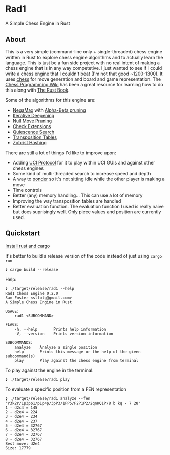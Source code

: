 # Rad1
A Simple Chess Engine in Rust

## About
This is a very simple (command-line only + single-threaded)
chess engine written in Rust to explore chess engine algorithms
and to actually learn the language.
This is just be a fun side project with no real intent of making
a chess engine that is in any way competetive. I just wanted to see
if I could write a chess engine that I couldn't beat (I'm not that good ~1200-1300).
It uses [chess](https://github.com/jordanbray/chess) for move generation
and board and game representation.
The [Chess Programming Wiki](https://www.chessprogramming.org/Main_Page)
has been a great resource for learning how to do this along with
[The Rust Book](https://doc.rust-lang.org/stable/book/).

Some of the algorithms for this engine are:
* [NegaMax](https://www.chessprogramming.org/Negamax)
  with [Alpha-Beta pruning](https://www.chessprogramming.org/Alpha-Beta)
* [Iterative Deepening](https://www.chessprogramming.org/Iterative_Deepening)
* [Null Move Pruning](https://www.chessprogramming.org/Null_Move_Pruning)
* [Check Extensions](https://www.chessprogramming.org/Check_Extensions)
* [Quiescence Search](https://www.chessprogramming.org/Quiescence_Search)
* [Transposition Tables](https://www.chessprogramming.org/Transposition_Table)
* [Zobrist Hashing](https://www.chessprogramming.org/Zobrist_Hashing)

There are still a lot of things I'd like to improve upon:
* Adding [UCI Protocol](https://www.chessprogramming.org/UCI) for it to play within
  UCI GUIs and against other chess engines
* Some kind of multi-threaded search to increase speed and depth
* A way to [ponder](https://www.chessprogramming.org/Pondering) so it's
  not sitting idle while the other player is making a move
* Time controls
* Better (any) memory handling... This can use a lot of memory
* Improving the way transposition tables are handled
* Better evaluation function.
  The evaluation function I used is really naive but does suprisingly well.
  Only piece values and position are currently used.

## Quickstart
[Install rust and cargo](https://www.rust-lang.org/tools/install)

It's better to build a release version of the code instead of just using `cargo run`

    ❯ cargo build --release

Help:

    ❯ ./target/release/rad1 --help
    Rad1 Chess Engine 0.2.0
    Sam Foster <slfotg@gmail.com>
    A Simple Chess Engine in Rust

    USAGE:
        rad1 <SUBCOMMAND>

    FLAGS:
        -h, --help       Prints help information
        -V, --version    Prints version information

    SUBCOMMANDS:
        analyze    Analyze a single position
        help       Prints this message or the help of the given subcommand(s)
        play       Play against the chess engine from terminal

To play against the engine in the terminal:

    ❯ ./target/release/rad1 play

To evaluate a specific position from a FEN representation

    ❯ ./target/release/rad1 analyze --fen "r3k2r/1p3pp1/p1p4p/3pP3/1PP5/P2P1P2/2qnKQ1P/8 b kq - 7 28"
    1 - d2c4 = 145
    2 - d2e4 = 224
    3 - d2e4 = 234
    4 - d2e4 = 237
    5 - d2e4 = 32767
    6 - d2e4 = 32767
    7 - d2e4 = 32767
    8 - d2e4 = 32767
    Best move: d2e4
    Size: 17779

